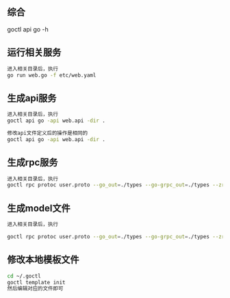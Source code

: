 ## 综合
goctl api go -h

## 运行相关服务
```bash
进入相关目录后，执行
go run web.go -f etc/web.yaml
```

## 生成api服务
```bash
进入相关目录后，执行
goctl api go -api web.api -dir .

修改api文件定义后的操作是相同的
goctl api go -api web.api -dir .
```

## 生成rpc服务
```bash
进入相关目录后，执行
goctl rpc protoc user.proto --go_out=./types --go-grpc_out=./types --zrpc_out=.
```

## 生成model文件
```bash
进入相关目录后，执行

goctl rpc protoc user.proto --go_out=./types --go-grpc_out=./types --zrpc_out=.
```

## 修改本地模板文件
```bash
cd ~/.goctl
goctl template init
然后编辑对应的文件即可
```